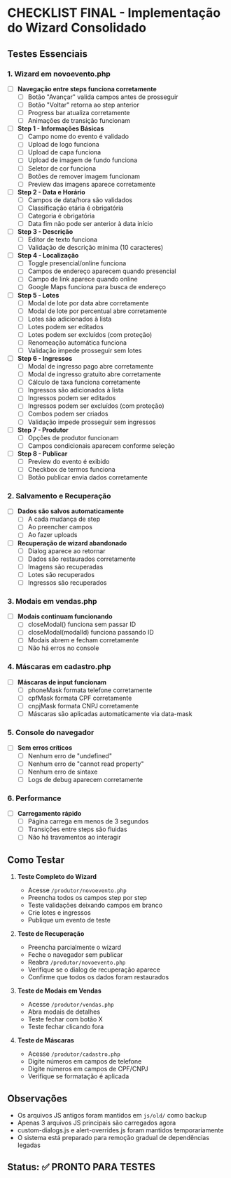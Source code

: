 # CHECKLIST FINAL - Implementação do Wizard Consolidado

## Testes Essenciais

### 1. Wizard em novoevento.php
- [ ] **Navegação entre steps funciona corretamente**
  - [ ] Botão "Avançar" valida campos antes de prosseguir
  - [ ] Botão "Voltar" retorna ao step anterior
  - [ ] Progress bar atualiza corretamente
  - [ ] Animações de transição funcionam

- [ ] **Step 1 - Informações Básicas**
  - [ ] Campo nome do evento é validado
  - [ ] Upload de logo funciona
  - [ ] Upload de capa funciona
  - [ ] Upload de imagem de fundo funciona
  - [ ] Seletor de cor funciona
  - [ ] Botões de remover imagem funcionam
  - [ ] Preview das imagens aparece corretamente

- [ ] **Step 2 - Data e Horário**
  - [ ] Campos de data/hora são validados
  - [ ] Classificação etária é obrigatória
  - [ ] Categoria é obrigatória
  - [ ] Data fim não pode ser anterior à data início

- [ ] **Step 3 - Descrição**
  - [ ] Editor de texto funciona
  - [ ] Validação de descrição mínima (10 caracteres)

- [ ] **Step 4 - Localização**
  - [ ] Toggle presencial/online funciona
  - [ ] Campos de endereço aparecem quando presencial
  - [ ] Campo de link aparece quando online
  - [ ] Google Maps funciona para busca de endereço

- [ ] **Step 5 - Lotes**
  - [ ] Modal de lote por data abre corretamente
  - [ ] Modal de lote por percentual abre corretamente
  - [ ] Lotes são adicionados à lista
  - [ ] Lotes podem ser editados
  - [ ] Lotes podem ser excluídos (com proteção)
  - [ ] Renomeação automática funciona
  - [ ] Validação impede prosseguir sem lotes

- [ ] **Step 6 - Ingressos**
  - [ ] Modal de ingresso pago abre corretamente
  - [ ] Modal de ingresso gratuito abre corretamente
  - [ ] Cálculo de taxa funciona corretamente
  - [ ] Ingressos são adicionados à lista
  - [ ] Ingressos podem ser editados
  - [ ] Ingressos podem ser excluídos (com proteção)
  - [ ] Combos podem ser criados
  - [ ] Validação impede prosseguir sem ingressos

- [ ] **Step 7 - Produtor**
  - [ ] Opções de produtor funcionam
  - [ ] Campos condicionais aparecem conforme seleção

- [ ] **Step 8 - Publicar**
  - [ ] Preview do evento é exibido
  - [ ] Checkbox de termos funciona
  - [ ] Botão publicar envia dados corretamente

### 2. Salvamento e Recuperação
- [ ] **Dados são salvos automaticamente**
  - [ ] A cada mudança de step
  - [ ] Ao preencher campos
  - [ ] Ao fazer uploads

- [ ] **Recuperação de wizard abandonado**
  - [ ] Dialog aparece ao retornar
  - [ ] Dados são restaurados corretamente
  - [ ] Imagens são recuperadas
  - [ ] Lotes são recuperados
  - [ ] Ingressos são recuperados

### 3. Modais em vendas.php
- [ ] **Modais continuam funcionando**
  - [ ] closeModal() funciona sem passar ID
  - [ ] closeModal(modalId) funciona passando ID
  - [ ] Modais abrem e fecham corretamente
  - [ ] Não há erros no console

### 4. Máscaras em cadastro.php
- [ ] **Máscaras de input funcionam**
  - [ ] phoneMask formata telefone corretamente
  - [ ] cpfMask formata CPF corretamente
  - [ ] cnpjMask formata CNPJ corretamente
  - [ ] Máscaras são aplicadas automaticamente via data-mask

### 5. Console do navegador
- [ ] **Sem erros críticos**
  - [ ] Nenhum erro de "undefined"
  - [ ] Nenhum erro de "cannot read property"
  - [ ] Nenhum erro de sintaxe
  - [ ] Logs de debug aparecem corretamente

### 6. Performance
- [ ] **Carregamento rápido**
  - [ ] Página carrega em menos de 3 segundos
  - [ ] Transições entre steps são fluidas
  - [ ] Não há travamentos ao interagir

## Como Testar

1. **Teste Completo do Wizard**
   - Acesse `/produtor/novoevento.php`
   - Preencha todos os campos step por step
   - Teste validações deixando campos em branco
   - Crie lotes e ingressos
   - Publique um evento de teste

2. **Teste de Recuperação**
   - Preencha parcialmente o wizard
   - Feche o navegador sem publicar
   - Reabra `/produtor/novoevento.php`
   - Verifique se o dialog de recuperação aparece
   - Confirme que todos os dados foram restaurados

3. **Teste de Modais em Vendas**
   - Acesse `/produtor/vendas.php`
   - Abra modais de detalhes
   - Teste fechar com botão X
   - Teste fechar clicando fora

4. **Teste de Máscaras**
   - Acesse `/produtor/cadastro.php`
   - Digite números em campos de telefone
   - Digite números em campos de CPF/CNPJ
   - Verifique se formatação é aplicada

## Observações

- Os arquivos JS antigos foram mantidos em `js/old/` como backup
- Apenas 3 arquivos JS principais são carregados agora
- custom-dialogs.js e alert-overrides.js foram mantidos temporariamente
- O sistema está preparado para remoção gradual de dependências legadas

## Status: ✅ PRONTO PARA TESTES
